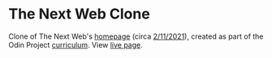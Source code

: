 # The Next Web Clone

Clone of The Next Web's [homepage](https://thenextweb.com/) (circa [2/11/2021](https://web.archive.org/web/20210211051739/https://thenextweb.com/)), created as part of the Odin Project [curriculum](https://www.theodinproject.com/courses/html-and-css/lessons/building-with-responsive-design). View [live page](https://andrewjh271.github.io/next-web-clone/).